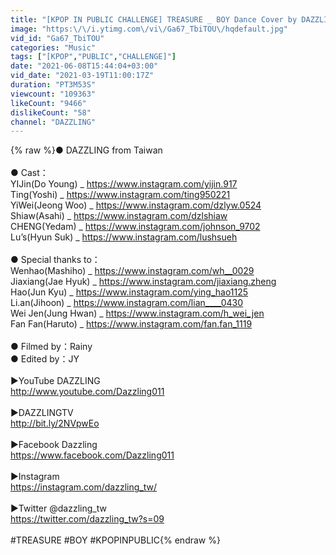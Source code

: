 ```yaml
---
title: "[KPOP IN PUBLIC CHALLENGE] TREASURE _ BOY Dance Cover by DAZZLING from Taiwan"
image: "https:\/\/i.ytimg.com\/vi\/Ga67_TbiTOU\/hqdefault.jpg"
vid_id: "Ga67_TbiTOU"
categories: "Music"
tags: ["[KPOP","PUBLIC","CHALLENGE]"]
date: "2021-06-08T15:44:04+03:00"
vid_date: "2021-03-19T11:00:17Z"
duration: "PT3M53S"
viewcount: "109363"
likeCount: "9466"
dislikeCount: "58"
channel: "DAZZLING"
---
```

{% raw %}● DAZZLING from Taiwan<br /><br />● Cast：<br />YIJin(Do Young) _ <a rel="nofollow" target="blank" href="https://www.instagram.com/yijin.917​">https://www.instagram.com/yijin.917​</a><br />Ting(Yoshi) _ <a rel="nofollow" target="blank" href="https://www.instagram.com/ting950221">https://www.instagram.com/ting950221</a><br />YiWei(Jeong Woo) _ <a rel="nofollow" target="blank" href="https://www.instagram.com/dzlyw.0524">https://www.instagram.com/dzlyw.0524</a><br />Shiaw(Asahi) _ <a rel="nofollow" target="blank" href="https://www.instagram.com/dzlshiaw">https://www.instagram.com/dzlshiaw</a><br />CHENG(Yedam) _ <a rel="nofollow" target="blank" href="https://www.instagram.com/johnson_9702​">https://www.instagram.com/johnson_9702​</a><br />Lu’s(Hyun Suk) _ <a rel="nofollow" target="blank" href="https://www.instagram.com/lushsueh">https://www.instagram.com/lushsueh</a><br /><br />● Special thanks to：<br />Wenhao(Mashiho) _ <a rel="nofollow" target="blank" href="https://www.instagram.com/wh__0029​">https://www.instagram.com/wh__0029​</a><br />Jiaxiang(Jae Hyuk) _ <a rel="nofollow" target="blank" href="https://www.instagram.com/jiaxiang.zheng">https://www.instagram.com/jiaxiang.zheng</a><br />Hao(Jun Kyu) _ <a rel="nofollow" target="blank" href="https://www.instagram.com/ying_hao1125">https://www.instagram.com/ying_hao1125</a><br />Li.an(Jihoon) _ <a rel="nofollow" target="blank" href="https://www.instagram.com/lian____0430">https://www.instagram.com/lian____0430</a><br />Wei Jen(Jung Hwan) _ <a rel="nofollow" target="blank" href="https://www.instagram.com/h_wei_jen">https://www.instagram.com/h_wei_jen</a><br />Fan Fan(Haruto) _ <a rel="nofollow" target="blank" href="https://www.instagram.com/fan.fan_1119">https://www.instagram.com/fan.fan_1119</a><br /> <br />● Filmed by：Rainy<br />● Edited by：JY<br /><br />►YouTube DAZZLING <br /><a rel="nofollow" target="blank" href="http://www.youtube.com/Dazzling011​">http://www.youtube.com/Dazzling011​</a><br /><br />►DAZZLINGTV<br /><a rel="nofollow" target="blank" href="http://bit.ly/2NVpwEo​">http://bit.ly/2NVpwEo​</a><br /><br />►Facebook Dazzling<br /><a rel="nofollow" target="blank" href="https://www.facebook.com/Dazzling011​">https://www.facebook.com/Dazzling011​</a><br /><br />►Instagram<br /><a rel="nofollow" target="blank" href="https://instagram.com/dazzling_tw/​">https://instagram.com/dazzling_tw/​</a><br /><br />►Twitter @dazzling_tw<br /><a rel="nofollow" target="blank" href="https://twitter.com/dazzling_tw?s=09​">https://twitter.com/dazzling_tw?s=09​</a><br /><br />#TREASURE #BOY​ #KPOPINPUBLIC{% endraw %}
